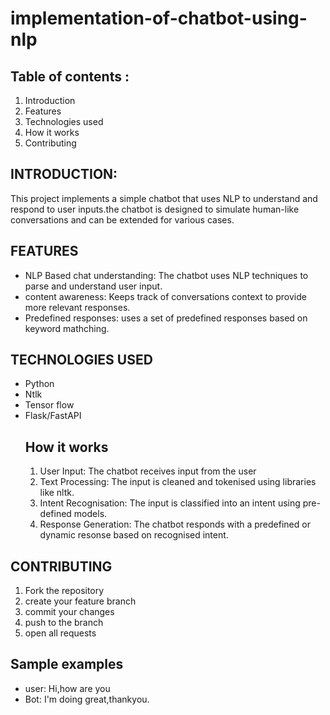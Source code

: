 # implementation-of-chatbot-using-nlp
## Table of contents :
  1. Introduction
  2. Features
  3. Technologies used
  4. How it works
  5. Contributing
## INTRODUCTION:
This project implements a simple chatbot that uses NLP to understand and respond to user inputs.the chatbot is designed to simulate human-like conversations and can be extended for various cases.
## FEATURES
* NLP Based chat understanding: The chatbot uses NLP techniques to parse and understand user input.
* content awareness: Keeps track of conversations context to provide more relevant responses. 
* Predefined responses: uses a set of predefined responses based on keyword mathching.
## TECHNOLOGIES USED
* Python
* Ntlk
* Tensor flow
* Flask/FastAPI
  ## How it works
  1. User Input: The chatbot receives input from the user
  2. Text Processing: The input is cleaned and tokenised using libraries like nltk.
  3. Intent Recognisation: The input is classified into an intent using pre-defined models.
  4. Response Generation: The chatbot responds with a predefined or dynamic resonse based on recognised intent.
## CONTRIBUTING
1. Fork the repository
2. create your feature branch
3. commit your changes
4. push to the branch
5. open all requests
## Sample examples
* user: Hi,how are you
* Bot: I'm doing great,thankyou.
